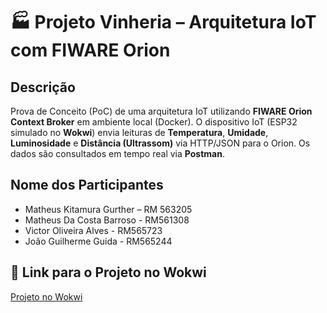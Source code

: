 # 🏭 Projeto Vinheria – Arquitetura IoT com FIWARE Orion

## Descrição
Prova de Conceito (PoC) de uma arquitetura IoT utilizando **FIWARE Orion Context Broker** em ambiente local (Docker). O dispositivo IoT (ESP32 simulado no **Wokwi**) envia leituras de **Temperatura**, **Umidade**, **Luminosidade** e **Distância (Ultrassom)** via HTTP/JSON para o Orion. Os dados são consultados em tempo real via **Postman**.

## Nome dos Participantes
- Matheus Kitamura Gurther – RM 563205
- Matheus Da Costa Barroso - RM561308
- Victor Oliveira Alves - RM565723
- João Guilherme Guida - RM565244

## 🔗 Link para o Projeto no Wokwi

[Projeto no Wokwi](https://wokwi.com/projects/445542487420828673)
